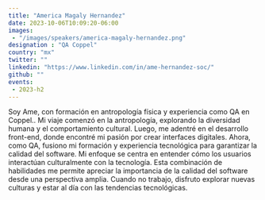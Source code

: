 ```yaml
---
title: "America Magaly Hernandez"
date: 2023-10-06T10:09:20-06:00
images: 
 - "/images/speakers/america-magaly-hernandez.png"
designation : "QA Coppel"
country: "mx"
twitter: ""
linkedin: "https://www.linkedin.com/in/ame-hernandez-soc/"
github: ""
events: 
 - 2023-h2
---
```


Soy Ame, con formación en antropología física y experiencia como QA en Coppel.. Mi viaje comenzó en la antropología, explorando la diversidad humana y el comportamiento cultural. Luego, me adentré en el desarrollo front-end, donde encontré mi pasión por crear interfaces digitales. Ahora, como QA, fusiono mi formación y experiencia tecnológica para garantizar la calidad del software. Mi enfoque se centra en entender cómo los usuarios interactúan culturalmente con la tecnología. Esta combinación de habilidades me permite apreciar la importancia de la calidad del software desde una perspectiva amplia. Cuando no trabajo, disfruto explorar nuevas culturas y estar al día con las tendencias tecnológicas.